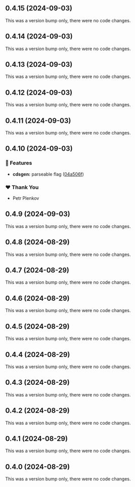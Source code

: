 ## 0.4.15 (2024-09-03)

This was a version bump only, there were no code changes.

## 0.4.14 (2024-09-03)

This was a version bump only, there were no code changes.

## 0.4.13 (2024-09-03)

This was a version bump only, there were no code changes.

## 0.4.12 (2024-09-03)

This was a version bump only, there were no code changes.

## 0.4.11 (2024-09-03)

This was a version bump only, there were no code changes.

## 0.4.10 (2024-09-03)


### 🚀 Features

- **cdsgen:** parseable flag ([04a506f](https://github.com/sapops/hana-cli/commit/04a506f))

### ❤️  Thank You

- Petr Plenkov

## 0.4.9 (2024-09-03)

This was a version bump only, there were no code changes.

## 0.4.8 (2024-08-29)

This was a version bump only, there were no code changes.

## 0.4.7 (2024-08-29)

This was a version bump only, there were no code changes.

## 0.4.6 (2024-08-29)

This was a version bump only, there were no code changes.

## 0.4.5 (2024-08-29)

This was a version bump only, there were no code changes.

## 0.4.4 (2024-08-29)

This was a version bump only, there were no code changes.

## 0.4.3 (2024-08-29)

This was a version bump only, there were no code changes.

## 0.4.2 (2024-08-29)

This was a version bump only, there were no code changes.

## 0.4.1 (2024-08-29)

This was a version bump only, there were no code changes.

## 0.4.0 (2024-08-29)

This was a version bump only, there were no code changes.